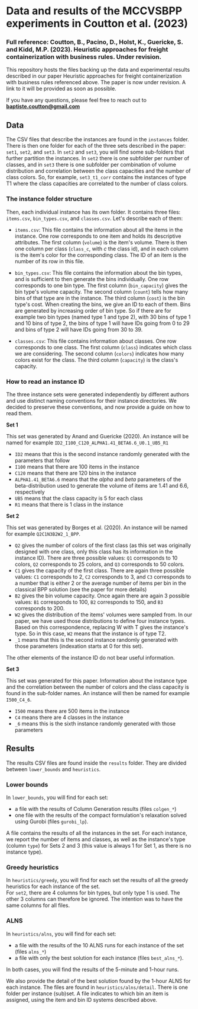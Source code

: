 # Data and results of the MCCVSBPP experiments in Coutton et al. (2023)

### Full reference: Coutton, B., Pacino, D., Holst, K., Guericke, S. and Kidd, M.P. (2023). Heuristic approaches for freight containerization with business rules. Under revision.

This repository hosts the files backing up the data and experimental results described in our paper Heuristic approaches for freight containerization with business rules referenced above.
The paper is now under revision. A link to it will be provided as soon as possible.

If you have any questions, please feel free to reach out to **baptiste.coutton@gmail.com**

## Data

The CSV files that describe the instances are found in the `instances` folder. There is then one folder for each of the three sets described in the paper: `set1`, `set2`, and `set3`.
In `set2` and `set3`, you will find some sub-folders that further partition the instances. In `set2` there is one subfolder per number of classes, and in `set3` there is one subfolder per combination of volume distribution and correlation between the class capacities and the number of class colors. So, for example, `set3_t1_corr` contains the instances of type T1 where the class capacities are correlated to the number of class colors. 


### The instance folder structure

Then, each individual instance has its own folder. It contains three files: `items.csv`, `bin_types.csv`, and `classes.csv`. Let's describe each of them:

- `items.csv`: This file contains the information about all the items in the instance.  One row corresponds to one item and holds its descriptive attributes. The first column (`volume`) is the item's volume. There is then one column per class (`class_c`, with *c* the class id), and in each column is the item's color for the corresponding class.
The ID of an item is the number of its row in this file.  

- `bin_types.csv`: This file contains the information about the bin types, and is sufficient to then generate the bins individually. One row corresponds to one bin type. The first column (`bin_capacity`) gives the bin type's volume capacity. The second column (`count`) tells how many bins of that type are in the instance. The third column (`cost`) is the bin type's cost.
When creating the bins, we give an ID to each of them. Bins are generated by increasing order of bin type. So if there are for example two bin types (named type 1 and type 2), with 30 bins of type 1 and 10 bins of type 2, the bins of type 1 will have IDs going from 0 to 29 and bins of type 2 will have IDs going from 30 to 39.

- `classes.csv`: This file contains information about classes. One row corresponds to one class. The first column (`class`) indicates which class we are considering. The second column (`colors`) indicates how many colors exist for the class. The third column (`capacity`) is the class's capacity.


### How to read an instance ID

The three instance sets were generated independently by different authors and use distinct naming conventions for their instance directories. We decided to preserve these conventions, and now provide a guide on how to read them.

**Set 1** 

This set was generated by Anand and Guericke (2020). An instance will be named for example `ID2_I100_C120_ALPHA1.41_BETA6.6_U0.1_UB5_R1`
- `ID2` means that this is the second instance randomly generated with the parameters that follow
- `I100` means that there are 100 items in the instance
- `C120` means that there are 120 bins in the instance
- `ALPHA1.41_BETA6.6` means that the *alpha* and *beta* parameters of the beta-distribution used to generate the volume of items are 1.41 and 6.6, respectively
- `UB5` means that the class capacity is 5 for each class
- `R1` means that there is 1 class in the instance

**Set 2**

This set was generated by Borges et al. (2020). An instance will be named for example `Q2C1N3B2W2_1_BPP`. 
- `Q2` gives the number of colors of the first class (as this set was originally designed with one class, only this class has its information in the instance ID). There are three possible values: `Q1` corresponds to 10 colors, `Q2` corresponds to 25 colors, and `Q3` corresponds to 50 colors.
- `C1` gives the capacity of the first class. There are again three possible values: `C1` corresponds to 2, `C2` corresponds to 3, and `C3` corresponds to a number that is either 2 or the average number of items per bin in the classical BPP solution (see the paper for more details)
- `B2` gives the bin volume capacity. Once again there are again 3 possible values: `B1` corresponds to 100, `B2` corresponds to 150, and `B3` corresponds to 200.
- `W2` gives the distribution of the items' volumes were sampled from. In our paper, we have used those distributions to define four instance types. Based on this correspondence, replacing W with T gives the instance's type. So in this case, `W2` means that the instance is of type T2.
- `_1`  means that this is the second instance randomly generated with those parameters (indexation starts at 0 for this set).

The other elements of the instance ID do not bear useful information.

**Set 3**

This set was generated for this paper. Information about the instance type and the correlation between the number of colors and the class capacity is found in the sub-folder names. An instance will then be named for example `I500_C4_6`.
- `I500` means there are 500 items in the instance
- `C4` means there are 4 classes in the instance
- `_6` means this is the sixth instance randomly generated with those parameters  


## Results

The results CSV files are found inside the `results` folder. They are divided between `lower_bounds` and `heuristics`. 

### Lower bounds 

In `lower_bounds`, you will find for each set:
- a file with the results of Column Generation results (files `colgen_*`)
- one file with the results of the compact formulation's relaxation solved using Gurobi (files `gurobi_lp`).

A file contains the results of all the instances in the set. For each instance, we report the number of items and classes, as well as the instance's type (column `type`) for Sets 2 and 3 (this value is always 1 for Set 1, as there is no instance type). 

### Greedy heuristics 

In `heuristics/greedy`, you will find for each set the results of all the greedy heuristics for each instance of the set.  
For `set2`, there are 4 columns for bin types, but only type 1 is used. The other 3 columns can therefore be ignored. The intention was to have the same columns for all files.

### ALNS 

In `heuristics/alns`, you will find for each set:
- a file with the results of the 10 ALNS runs for each instance of the set (files `alns_*`)
- a file with only the best solution for each instance (files `best_alns_*`). 

In both cases, you will find the results of the 5-minute and 1-hour runs. 

We also provide the detail of the best solution found by the 1-hour ALNS for each instance. The files are found in `heuristics/alns/detail`. There is one folder per instance (sub)set. A file indicates to which bin an item is assigned, using the item and bin ID systems described above.
